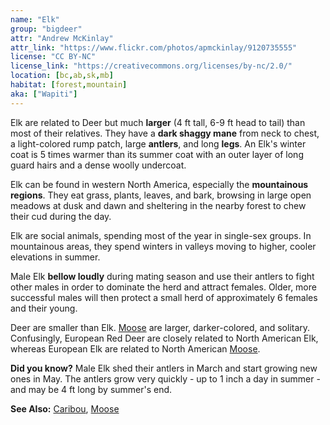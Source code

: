 ```yaml
---
name: "Elk"
group: "bigdeer"
attr: "Andrew McKinlay"
attr_link: "https://www.flickr.com/photos/apmckinlay/9120735555"
license: "CC BY-NC"
license_link: "https://creativecommons.org/licenses/by-nc/2.0/"
location: [bc,ab,sk,mb]
habitat: [forest,mountain]
aka: ["Wapiti"]
---
```

Elk are related to Deer but much **larger** (4 ft tall, 6-9 ft head to tail) than most of their relatives. They have a **dark shaggy mane** from neck to chest, a light-colored rump patch, large **antlers**, and long **legs**. An Elk's winter coat is 5 times warmer than its summer coat with an outer layer of long guard hairs and a dense woolly undercoat.

Elk can be found in western North America, especially the **mountainous regions**. They eat grass, plants, leaves, and bark, browsing in large open meadows at dusk and dawn and sheltering in the nearby forest to chew their cud during the day.

Elk are social animals, spending most of the year in single-sex groups. In mountainous areas, they spend winters in valleys moving to higher, cooler elevations in summer.

Male Elk **bellow loudly** during mating season and use their antlers to fight other males in order to dominate the herd and attract females. Older, more successful males will then protect a small herd of approximately 6 females and their young.

Deer are smaller than Elk. [Moose](/animals/moose) are larger, darker-colored, and solitary. Confusingly, European Red Deer are closely related to North American Elk, whereas European Elk are related to North American [Moose](/animals/moose).

**Did you know?** Male Elk shed their antlers in March and start growing new ones in May. The antlers grow very quickly - up to 1 inch a day in summer - and may be 4 ft long by summer's end.

<!-- generated, do not edit -->
**See Also:**
[Caribou](/animals/caribou),
[Moose](/animals/moose)

